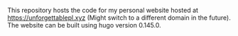 This repository hosts the code for my personal website hosted at https://unforgettablepl.xyz (Might switch to a different domain in the future). The website can be built using hugo version 0.145.0.